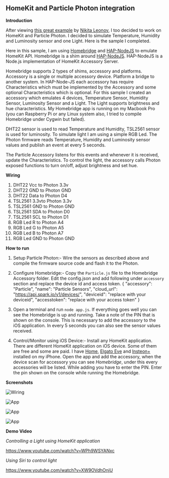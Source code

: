 HomeKit and Particle Photon integration
---------------------------------------

**Introduction**

After viewing [this great example](https://github.com/nikita-leonov/particleio-homekit/) by [Nikita Leonov](https://github.com/nikita-leonov), I too decided to work on HomeKit and Particle Photon. I decided to simulate Temperature, Humidity and Luminosity sensor and one Light. Here is the sample I completed.

Here in this sample, I am using [Homebridge](https://github.com/nfarina/homebridge) and [HAP-NodeJS](https://github.com/KhaosT/HAP-NodeJS) to emulate HomeKit API. Homebridge is a shim around [HAP-NodeJS](https://github.com/KhaosT/HAP-NodeJS). HAP-NodeJS is a Node.js implementation of HomeKit Accessory Server. 

Homebridge supports 2 types of shims, accessory and platforms. Accessory is a single or multiple accessory device. Platform a bridge to another system. In HAP-Node-JS each accessory has require Characteristics which must be implemented by the Accessory and some optional Characteristics which is optional. For this sample I created an accessory which emulates 4 devices, Temperature Sensor, Humidity Sensor, Luminosity Sensor and a Light. The Light supports brightness and hue characteristics.  My Homebridge app is running on my Macbook Pro (you can Raspberry Pi or any Linux system also, I tried to compile Homebridge under Cygwin but failed).

DHT22 sensor is used to read Temperature and Humidity, TSL2561 sensor is 
used for luminosity. To simulate light I am using a simple RGB Led. The Photon firmware reads Temperature, Humidity and Luminosity sensor values and publish an event at every 5 seconds. 

The Particle Accessory listens for this events and whenever it is received, update the Characteristics. To control the light, the accessory calls Photon exposed functions to turn on/off, adjust brightness and set hue.

**Wiring**

 1. DHT22 Vcc to Photon 3.3v 
 2. DHT22 GND to Photon GND 
 3. DHT22 Data to Photon D4
 4. TSL2561 3.3vto Photon 3.3v
 5. TSL2561 GND to Photon GND
 6. TSL2561 SDA to Photon D0
 7. TSL2561 SCL to Photon D1
 8. RGB Led R to Photon A4
 9. RGB Led G to Photon A5
 10. RGB Led B to Photon A7
 11. RGB Led GND  to Photon GND

**How to run**

1. Setup Particle Photon:- Wire the sensors as described above and compile the firmware source code and flash it to the Photon.

2. Configure Homebridge:- Copy the `Particle.js` file to the Homebridge Accessory folder. Edit the config.json and add following under `accessory` section and  replace the device id and access token.
    {
	"accessory": "Particle",
    "name": "Particle Sensors",
    "cloud_url": "https://api.spark.io/v1/devices/",
    "deviceid": "replace with your deviceid",
    "accesstoken": "replace with your access token"
    }
    
3. Open a terminal and run `node app.js`. If everything goes well you can see the Homebridge is up and running. Take a note of the PIN that is shown on the console. This is necessary to add the accessory to the iOS application. In every 5 seconds you can also see the sensor values received.

4. Control/Monitor using iOS Device:- Install any HomeKit application. There are different HomeKit application on iOS device. Some of them are free and some are paid. I have [Home](https://itunes.apple.com/app/id995994352), [Elgato Eve](https://itunes.apple.com/us/app/elgato-eve/id917695792?mt=8) and [Insteon+](https://itunes.apple.com/us/app/insteon+/id919270334?mt=8) installed on my iPhone. Open the app and add the accessory, when the device scan for accessory you can see *Homebridge*, under this every accessories will be listed. While adding you have to enter the PIN. Enter the pin shown on the console while running the Homebridge.

**Screenshots**

![Wiring](https://raw.githubusercontent.com/krvarma/HomeKit-and-Particle-Photon/master/images/wiring.JPG)

![App](https://raw.githubusercontent.com/krvarma/HomeKit-and-Particle-Photon/master/images/app1.PNG)

![App](https://raw.githubusercontent.com/krvarma/HomeKit-and-Particle-Photon/master/images/app2.PNG)

![App](https://raw.githubusercontent.com/krvarma/HomeKit-and-Particle-Photon/master/images/app3.PNG)

**Demo Video**

*Controlling a Light using HomeKit application*

https://www.youtube.com/watch?v=WPh9WSYANxc

*Using Siri to control light*

https://www.youtube.com/watch?v=XW9OVdhOnjU
